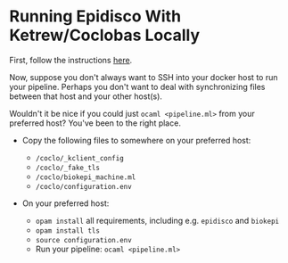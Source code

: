 # Running Epidisco With Ketrew/Coclobas Locally

First, follow the instructions [here](running-on-coclobas.md).

Now, suppose you don't always want to SSH into your docker host to run your pipeline. Perhaps you don't want to deal with synchronizing files between that host and your other host(s). 

Wouldn't it be nice if you could just `ocaml <pipeline.ml>` from your preferred host? You've been to the right place.

* Copy the following files to somewhere on your preferred host:
   * `/coclo/_kclient_config`
   * `/coclo/_fake_tls`
   * `/coclo/biokepi_machine.ml`
   * `/coclo/configuration.env`

* On your preferred host:
   * `opam install` all requirements, including e.g. `epidisco` and `biokepi`
   * `opam install tls`
   * `source configuration.env`
   * Run your pipeline: `ocaml <pipeline.ml>`
